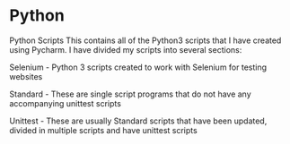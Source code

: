 # Python
Python Scripts
This contains all of the Python3 scripts that I have created using Pycharm.
I have divided my scripts into several sections:

Selenium - Python 3 scripts created to work with Selenium for testing websites

Standard - These are single script programs that do not have any accompanying unittest scripts

Unittest - These are usually Standard scripts that have been updated, divided in multiple scripts and have unittest scripts

